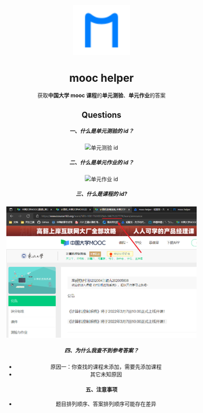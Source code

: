 <p align="center">
  <a href="https://github.com/lujunji-xiaolu/mooc-helper" rel="noopener" target="_blank"><img width="150" src="./public/logo.svg" alt="mooc helper logo"></a>
</p>

<h1 align="center">mooc helper</h1>

<div align="center">

获取**中国大学 mooc 课程**的**单元测验**、**单元作业**的答案

## Questions

##### 一、什么是单元测验的 id？

![单元测验 id](./images/docs/单元测验.png)

##### 二、什么是单元作业的 id？

![单元作业 id](./images/docs/单元作业.png)

##### 三、什么是课程的 id?

![课程 id](./docs/images/课程id.png)

##### 四、为什么我查不到参考答案？

- 原因一：你查找的课程未添加，需要先添加课程
- 其它未知原因

#### 五、注意事项

- 题目排列顺序、答案排列顺序可能存在差异
